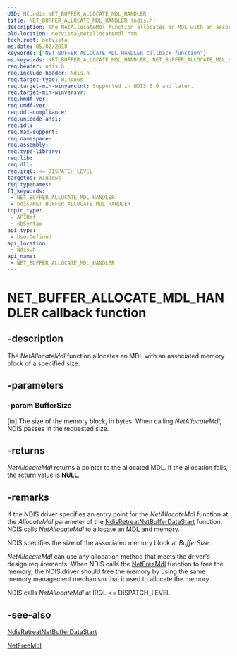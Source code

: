 ```yaml
---
UID: NC:ndis.NET_BUFFER_ALLOCATE_MDL_HANDLER
title: NET_BUFFER_ALLOCATE_MDL_HANDLER (ndis.h)
description: The NetAllocateMdl function allocates an MDL with an associated memory block of a specified size.
old-location: netvista\netallocatemdl.htm
tech.root: netvista
ms.date: 05/02/2018
keywords: ["NET_BUFFER_ALLOCATE_MDL_HANDLER callback function"]
ms.keywords: NET_BUFFER_ALLOCATE_MDL_HANDLER, NET_BUFFER_ALLOCATE_MDL_HANDLER callback, NetAllocateMdl, NetAllocateMdl callback function [Network Drivers Starting with Windows Vista], ndis/NetAllocateMdl, ndis_netbuf_functions_ref_d6801343-5c75-4328-b2d9-4b252afdfe15.xml, netvista.netallocatemdl
req.header: ndis.h
req.include-header: Ndis.h
req.target-type: Windows
req.target-min-winverclnt: Supported in NDIS 6.0 and later.
req.target-min-winversvr: 
req.kmdf-ver: 
req.umdf-ver: 
req.ddi-compliance: 
req.unicode-ansi: 
req.idl: 
req.max-support: 
req.namespace: 
req.assembly: 
req.type-library: 
req.lib: 
req.dll: 
req.irql: <= DISPATCH_LEVEL
targetos: Windows
req.typenames: 
f1_keywords:
 - NET_BUFFER_ALLOCATE_MDL_HANDLER
 - ndis/NET_BUFFER_ALLOCATE_MDL_HANDLER
topic_type:
 - APIRef
 - kbSyntax
api_type:
 - UserDefined
api_location:
 - Ndis.h
api_name:
 - NET_BUFFER_ALLOCATE_MDL_HANDLER
---
```


# NET_BUFFER_ALLOCATE_MDL_HANDLER callback function


## -description

The 
  <i>NetAllocateMdl</i> function allocates an MDL with an associated memory block of a specified size.

## -parameters

### -param BufferSize 

[in]
The size of the memory block, in bytes. When calling 
     <i>NetAllocateMdl</i>, NDIS passes in the requested size.

## -returns

<i>NetAllocateMdl</i> returns a pointer to the allocated MDL. If the allocation fails, the return value
     is <b>NULL</b>.

## -remarks

If the NDIS driver specifies an entry point for the 
    <i>NetAllocateMdl</i> function at the 
    <i>AllocateMdl</i> parameter of the 
    <a href="/windows-hardware/drivers/ddi/ndis/nf-ndis-ndisretreatnetbufferdatastart">
    NdisRetreatNetBufferDataStart</a> function, NDIS calls 
    <i>NetAllocateMdl</i> to allocate an MDL and memory.

NDIS specifies the size of the associated memory block at 
    <i>BufferSize</i> .

<i>NetAllocateMdl</i> can use any allocation method that meets the driver's design requirements. When NDIS
    calls the 
    <a href="/windows-hardware/drivers/ddi/ndis/nc-ndis-net_buffer_free_mdl_handler">NetFreeMdl</a> function to free the memory, the
    NDIS driver should free the memory by using the same memory management mechanism that it used to allocate
    the memory.

NDIS calls 
    <i>NetAllocateMdl</i> at IRQL <= DISPATCH_LEVEL.

## -see-also

<a href="/windows-hardware/drivers/ddi/ndis/nf-ndis-ndisretreatnetbufferdatastart">
   NdisRetreatNetBufferDataStart</a>



<a href="/windows-hardware/drivers/ddi/ndis/nc-ndis-net_buffer_free_mdl_handler">NetFreeMdl</a>

